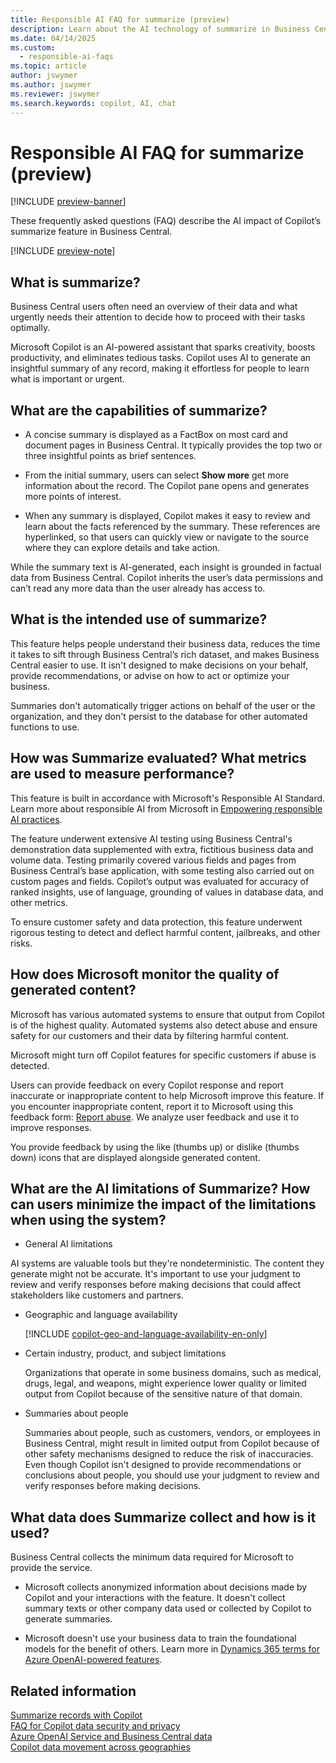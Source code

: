 ```yaml
---
title: Responsible AI FAQ for summarize (preview)
description: Learn about the AI technology of summarize in Business Central, considerations, details about how AI is used, tested, evaluated, and limitations.
ms.date: 04/14/2025
ms.custom: 
  - responsible-ai-faqs
ms.topic: article
author: jswymer
ms.author: jswymer
ms.reviewer: jswymer
ms.search.keywords: copilot, AI, chat 
---
```


# Responsible AI FAQ for summarize (preview)

[!INCLUDE [preview-banner](~/../shared-content/shared/preview-includes/preview-banner.md)]

These frequently asked questions (FAQ) describe the AI impact of Copilot’s summarize feature in Business Central.

[!INCLUDE [preview-note](~/../shared-content/shared/preview-includes/production-ready-preview-dynamics365.md)]

## What is summarize?

Business Central users often need an overview of their data and what urgently needs their attention to decide how to proceed with their tasks optimally.

Microsoft Copilot is an AI-powered assistant that sparks creativity, boosts productivity, and eliminates tedious tasks. Copilot uses AI to generate an insightful summary of any record, making it effortless for people to learn what is important or urgent.

## What are the capabilities of summarize?

- A concise summary is displayed as a FactBox on most card and document pages in Business Central. It typically provides the top two or three insightful points as brief sentences.

- From the initial summary, users can select **Show more** get more information about the record. The Copilot pane opens and generates more points of interest.

- When any summary is displayed, Copilot makes it easy to review and learn about the facts referenced by the summary. These references are hyperlinked, so that users can quickly view or navigate to the source where they can explore details and take action.

While the summary text is AI-generated, each insight is grounded in factual data from Business Central. Copilot inherits the user’s data permissions and can’t read any more data than the user already has access to.

## What is the intended use of summarize?

This feature helps people understand their business data, reduces the time it takes to sift through Business Central’s rich dataset, and makes Business Central easier to use. It isn't designed to make decisions on your behalf, provide recommendations, or advise on how to act or optimize your business.

Summaries don't automatically trigger actions on behalf of the user or the organization, and they don't persist to the database for other automated functions to use.

## How was Summarize evaluated? What metrics are used to measure performance?

This feature is built in accordance with Microsoft's Responsible AI Standard. Learn more about responsible AI from Microsoft in [Empowering responsible AI practices](https://aka.ms/RAI).

The feature underwent extensive AI testing using Business Central's demonstration data supplemented with extra, fictitious business data and volume data. Testing primarily covered various fields and pages from Business Central’s base application, with some testing also carried out on custom pages and fields. Copilot’s output was evaluated for accuracy of ranked insights, use of language, grounding of values in database data, and other metrics.

To ensure customer safety and data protection, this feature underwent rigorous testing to detect and deflect harmful content, jailbreaks, and other risks.

## How does Microsoft monitor the quality of generated content?

Microsoft has various automated systems to ensure that output from Copilot is of the highest quality. Automated systems also detect abuse and ensure safety for our customers and their data by filtering harmful content.

Microsoft might turn off Copilot features for specific customers if abuse is detected.
 
Users can provide feedback on every Copilot response and report inaccurate or inappropriate content to help Microsoft improve this feature. If you encounter inappropriate content, report it to Microsoft using this feedback form: [Report abuse](https://go.microsoft.com/fwlink/?linkid=2249810). We analyze user feedback and use it to improve responses.

You provide feedback by using the like (thumbs up) or dislike (thumbs down) icons that are displayed alongside generated content.

## What are the AI limitations of Summarize? How can users minimize the impact of the limitations when using the system?

- General AI limitations

AI systems are valuable tools but they're nondeterministic. The content they generate might not be accurate. It's important to use your judgment
to review and verify responses before making decisions that could affect stakeholders like customers and partners.

- Geographic and language availability

  [!INCLUDE [copilot-geo-and-language-availability-en-only](includes/copilot-geo-and-language-availability-en-only.md)]

- Certain industry, product, and subject limitations

  Organizations that operate in some business domains, such as medical, drugs, legal, and weapons, might experience lower quality or limited output from Copilot because of the sensitive nature of that domain.

- Summaries about people

  Summaries about people, such as customers, vendors, or employees in Business Central, might result in limited output from Copilot because of other safety mechanisms designed to reduce the risk of inaccuracies. Even though Copilot isn't designed to provide recommendations or conclusions about people, you should use your judgment to review and verify responses before making decisions.

## What data does Summarize collect and how is it used?

Business Central collects the minimum data required for Microsoft to provide the service.

- Microsoft collects anonymized information about decisions made by Copilot and your interactions with the feature. It doesn't collect summary texts or other company data used or collected by  Copilot to generate summaries.

- Microsoft doesn't use your business data to train the foundational models for the benefit of others. Learn more in [Dynamics 365 terms for Azure OpenAI-powered features](https://go.microsoft.com/fwlink/?linkid=2236010).

## Related information

[Summarize records with Copilot](summarize-with-copilot.md)  
[FAQ for Copilot data security and privacy](/dynamics365/faqs-copilot-data-security-privacy?toc=/dynamics365/business-central/toc.json)  
[Azure OpenAI Service and Business Central data](azure-openai-data.md)  
[Copilot data movement across geographies](ai-copilot-data-movement.md)  
